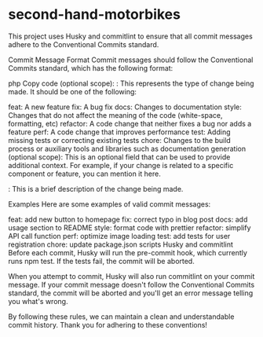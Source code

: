 # second-hand-motorbikes

This project uses Husky and commitlint to ensure that all commit messages adhere to the Conventional Commits standard.

Commit Message Format
Commit messages should follow the Conventional Commits standard, which has the following format:

php
Copy code
<type>(optional scope): <description>
<type>: This represents the type of change being made. It should be one of the following:

feat: A new feature
fix: A bug fix
docs: Changes to documentation
style: Changes that do not affect the meaning of the code (white-space, formatting, etc)
refactor: A code change that neither fixes a bug nor adds a feature
perf: A code change that improves performance
test: Adding missing tests or correcting existing tests
chore: Changes to the build process or auxiliary tools and libraries such as documentation generation
(optional scope): This is an optional field that can be used to provide additional context. For example, if your change is related to a specific component or feature, you can mention it here.

<description>: This is a brief description of the change being made.

Examples
Here are some examples of valid commit messages:

feat: add new button to homepage
fix: correct typo in blog post
docs: add usage section to README
style: format code with prettier
refactor: simplify API call function
perf: optimize image loading
test: add tests for user registration
chore: update package.json scripts
Husky and commitlint
Before each commit, Husky will run the pre-commit hook, which currently runs npm test. If the tests fail, the commit will be aborted.

When you attempt to commit, Husky will also run commitlint on your commit message. If your commit message doesn't follow the Conventional Commits standard, the commit will be aborted and you'll get an error message telling you what's wrong.

By following these rules, we can maintain a clean and understandable commit history. Thank you for adhering to these conventions!